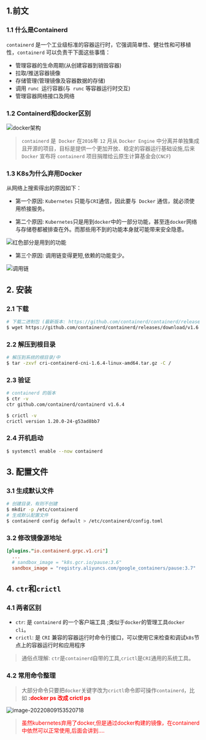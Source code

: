 ## 1.前文

### 1.1  什么是Containerd

`containerd` 是一个工业级标准的容器运行时，它强调简单性、健壮性和可移植性，`containerd` 可以负责干下面这些事情：

- 管理容器的生命周期(从创建容器到销毁容器)
- 拉取/推送容器镜像
- 存储管理(管理镜像及容器数据的存储)
- 调用 `runc `运行容器(与` runc` 等容器运行时交互)
- 管理容器网络接口及网络



### 1.2 Containerd和docker区别

![docker架构](https://raw.githubusercontent.com/52lu/pic-go-img/master/img/2022/image-20220801142954335.png)

> `containerd` 是` Docker` 在` 2016 `年 `12` 月从 `Docker Engine` 中分离并单独集成且开源的项目，目标是提供一个更加开放、稳定的容器运行基础设施,后来`Docker` 宣布将 `containerd` 项目捐赠给云原生计算基金会(`CNCF`)



### 1.3  K8s为什么弃用Docker

从网络上搜索得出的原因如下：

- 第一个原因: `Kubernetes` 只能与` CRI `通信，因此要与` Docker` 通信，就必须使用桥接服务。

- 第二个原因: `Kubernetes`只是用到`docker`中的一部分功能，甚至连`docker`网络与存储卷都被排查在外。而那些用不到的功能本身就可能带来安全隐患。

![红色部分是用到的功能](https://raw.githubusercontent.com/52lu/pic-go-img/master/img/2022/60521b369a836cab3081ba08043544dc.png)

- 第三个原因: 调用链变得更短,依赖的功能变少。

![调用链](https://raw.githubusercontent.com/52lu/pic-go-img/master/img/2022/image-20220801165352965.png)

## 2. 安装

### 2.1 下载

```bash
# 下载二进制包 (最新版本: https://github.com/containerd/containerd/releases/)
$ wget https://github.com/containerd/containerd/releases/download/v1.6.4/cri-containerd-cni-1.6.4-linux-amd64.tar.gz
```

### 2.2 解压到根目录

```bash
# 解压到系统的根目录/中
$ tar -zxvf cri-containerd-cni-1.6.4-linux-amd64.tar.gz -C /
```

### 2.3 验证

```bash
# containerd 的版本
$ ctr -v
ctr github.com/containerd/containerd v1.6.4

$ crictl -v
crictl version 1.20.0-24-g53ad8bb7
```

### 2.4 开机启动
```bash
$ systemctl enable --now containerd
```

## 3. 配置文件

### 3.1 生成默认文件

```bash
# 创建目录，有则不创建
$ mkdir -p /etc/containerd 
# 生成默认配置文件
$ containerd config default > /etc/containerd/config.toml
```

### 3.2 修改镜像源地址

```toml
[plugins."io.containerd.grpc.v1.cri"]
  ...
  # sandbox_image = "k8s.gcr.io/pause:3.6"
  sandbox_image = "registry.aliyuncs.com/google_containers/pause:3.7"
```

## 4. `ctr`和`crictl`

### 4.1 两者区别

- `ctr`: 是 `containerd` 的一个客户端工具 ;类似于`docker`的管理工具`docker cli`。
- `crictl`: 是 `CRI` 兼容的容器运行时命令行接口，可以使用它来检查和调试` k8s `节点上的容器运行时和应用程序

> 通俗点理解: `ctr`是`containerd`自带的工具,`crictl`是`CRI`通用的系统工具。

### 4.2 常用命令整理

> 大部分命令只要把`docker`关键字改为`crictl`命令即可操作`containerd`，比如 **:<font color=red>docker ps 改成 crictl ps</font>**



![image-20220809153520718](https://raw.githubusercontent.com/52lu/pic-go-img/master/img/2022/image-20220809153520718.png)



> <font color=red font-size=18>虽然kubernetes弃用了docker,但是通过docker构建的镜像，在containerd中依然可以正常使用,后面会讲到....</font>

